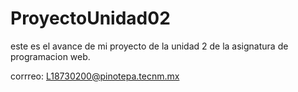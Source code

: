 # ProyectoUnidad02
 este es el avance de mi proyecto de la unidad 2 de la asignatura de programacion web.
 
 corrreo: L18730200@pinotepa.tecnm.mx
